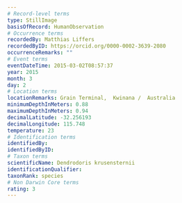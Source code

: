 ```yaml
---
# Record-level terms
type: StillImage
basisOfRecord: HumanObservation
# Occurrence terms
recordedBy: Matthias Liffers
recordedByID: https://orcid.org/0000-0002-3639-2080
occurrenceRemarks: ""
# Event terms
eventDateTime: 2015-03-02T08:57:37
year: 2015
month: 3
day: 2
# Location terms
locationRemarks: Grain Terminal,  Kwinana /  Australia
minimumDepthInMeters: 0.88
maximumDepthInMeters: 0.94
decimalLatitude: -32.256193
decimalLongitude: 115.748
temperature: 23
# Identification terms
identifiedBy: 
identifiedByID: 
# Taxon terms
scientificName: Dendrodoris krusensternii
identificationQualifier: 
taxonRank: species
# Non Darwin Core terms
rating: 3
---
```

